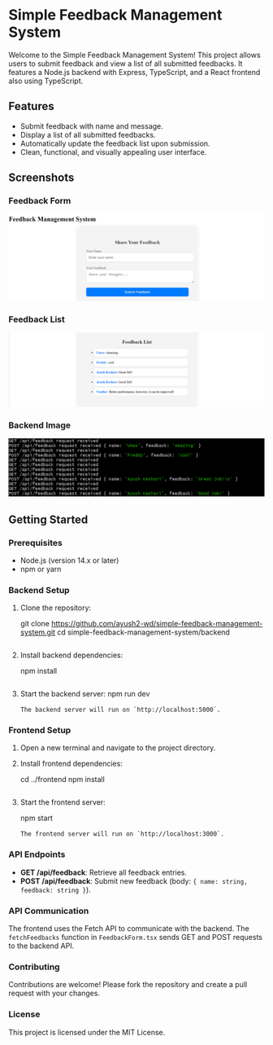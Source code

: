 # Simple Feedback Management System

Welcome to the Simple Feedback Management System! This project allows users to submit feedback and view a list of all submitted feedbacks. It features a Node.js backend with Express, TypeScript, and a React frontend also using TypeScript.

## Features

- Submit feedback with name and message.
- Display a list of all submitted feedbacks.
- Automatically update the feedback list upon submission.
- Clean, functional, and visually appealing user interface.

## Screenshots

### Feedback Form
![Feedback Form](./images/FeedbackForm.jpeg)

### Feedback List
![Feedback List](./images/FeedbackList.png)

### Backend Image
![Backend Processing of Data](./images/backendImg.png)

## Getting Started

### Prerequisites

- Node.js (version 14.x or later)
- npm or yarn

### Backend Setup

1. Clone the repository:
    

    git clone https://github.com/ayush2-wd/simple-feedback-management-system.git
    cd simple-feedback-management-system/backend
    ```

2. Install backend dependencies:
    

    npm install
    ```

3. Start the backend server:
    npm run dev
    ```
   The backend server will run on `http://localhost:5000`.

### Frontend Setup

1. Open a new terminal and navigate to the project directory.

2. Install frontend dependencies:
    
    cd ../frontend
    npm install
    ```

3. Start the frontend server:
    

    npm start
    ```
   The frontend server will run on `http://localhost:3000`.

### API Endpoints

- **GET /api/feedback**: Retrieve all feedback entries.
- **POST /api/feedback**: Submit new feedback (body: `{ name: string, feedback: string }`).


### API Communication

The frontend uses the Fetch API to communicate with the backend. The `fetchFeedbacks` function in `FeedbackForm.tsx` sends GET and POST requests to the backend API.


### Contributing

Contributions are welcome! Please fork the repository and create a pull request with your changes.

### License

This project is licensed under the MIT License.



